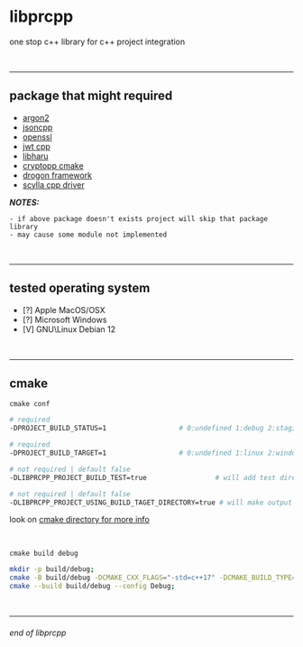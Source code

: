 # libprcpp

one stop c++ library for c++ project integration

<br>

---

## package that might required

- [argon2](https://github.com/P-H-C/phc-winner-argon2)
- [jsoncpp](https://github.com/open-source-parsers/jsoncpp)
- [openssl](https://github.com/openssl/openssl)
- [jwt cpp](https://github.com/Thalhammer/jwt-cpp)
- [libharu](https://github.com/libharu/libharu)
- [cryptopp cmake](https://github.com/abdes/cryptopp-cmake)
- [drogon framework](https://github.com/drogonframework/drogon)
- [scylla cpp driver](https://github.com/scylladb/cpp-driver)

__*NOTES:*__
```
- if above package doesn't exists project will skip that package library
- may cause some module not implemented
```

<br>

---

## tested operating system

- [?] Apple MacOS/OSX
- [?] Microsoft Windows
- [V] GNU\Linux Debian 12

<br>

---

## cmake

`cmake conf`
```sh
# required
-DPROJECT_BUILD_STATUS=1                  # 0:undefined 1:debug 2:staging 3:demo 4:release

# required
-DPROJECT_BUILD_TARGET=1                  # 0:undefined 1:linux 2:windows 3:osx

# not required | default false
-DLIBPRCPP_PROJECT_BUILD_TEST=true                 # will add test directory execute-able

# not required | default false
-DLIBPRCPP_PROJECT_USING_BUILD_TAGET_DIRECTORY=true # will make output under PROJECT_BUILD_TAGET_DIRECTORY
```

look on [cmake directory for more info](./cmake)

<br>

`cmake build debug`
```sh
mkdir -p build/debug;
cmake -B build/debug -DCMAKE_CXX_FLAGS="-std=c++17" -DCMAKE_BUILD_TYPE=Debug -DPROJECT_BUILD_STATUS=1 -DPROJECT_BUILD_TARGET=1 -DLIBPRCPP_PROJECT_BUILD_TEST=false -DLIBPRCPP_PROJECT_USING_BUILD_TAGET_DIRECTORY=true;
cmake --build build/debug --config Debug;
```

<br>

---

###### end of libprcpp
